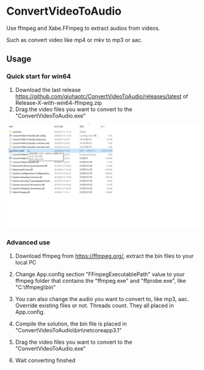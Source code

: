 # ConvertVideoToAudio

Use ffmpeg and Xabe.FFmpeg to extract audios from videos.

Such as convert video like mp4 or mkv to mp3 or aac.

## Usage

### Quick start for win64

1. Download the last release <https://github.com/qiuhaotc/ConvertVideoToAudio/releases/latest> of Release-X-with-win64-ffmpeg.zip
2. Drag the video files you want to convert to the "ConvertVideoToAudio.exe"

![Convert To Audio](https://raw.githubusercontent.com/qiuhaotc/ConvertVideoToAudio/master/doc/ConvertToAudio.gif)

### Advanced use

1. Download ffmpeg from <https://ffmpeg.org/>, extract the bin files to your local PC

2. Change App.config section "FFmpegExecutablePath" value to your ffmpeg folder that contains the "ffmpeg.exe" and "ffprobe.exe", like "C:\ffmpeg\bin"

3. You can also change the audio you want to convert to, like mp3, aac. Override existing files or not. Threads count. They all placed in App.config.

4. Compile the solution, the bin file is placed in "ConvertVideoToAudio\bin\netcoreapp3.1"

5. Drag the video files you want to convert to the "ConvertVideoToAudio.exe"

6. Wait converting finshed
